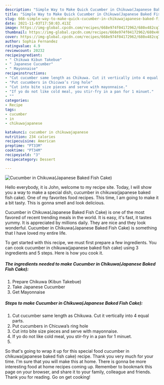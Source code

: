 ```yaml
---
description: "Simple Way to Make Quick Cucumber in Chikuwa(Japanese Baked Fish Cake)"
title: "Simple Way to Make Quick Cucumber in Chikuwa(Japanese Baked Fish Cake)"
slug: 666-simple-way-to-make-quick-cucumber-in-chikuwajapanese-baked-fish-cake
date: 2021-11-03T17:50:03.413Z
image: https://img-global.cpcdn.com/recipes/668e974f04172962/680x482cq70/cucumber-in-chikuwajapanese-baked-fish-cake-recipe-main-photo.jpg
thumbnail: https://img-global.cpcdn.com/recipes/668e974f04172962/680x482cq70/cucumber-in-chikuwajapanese-baked-fish-cake-recipe-main-photo.jpg
cover: https://img-global.cpcdn.com/recipes/668e974f04172962/680x482cq70/cucumber-in-chikuwajapanese-baked-fish-cake-recipe-main-photo.jpg
author: Sophia Fernandez
ratingvalue: 4.9
reviewcount: 20232
recipeingredient:
- " Chikuwa Kibun Takebue"
- " Japanese Cucumber"
- " Mayonnaise"
recipeinstructions:
- "Cut cucumber same length as Chikuwa. Cut it vertically into 4 equal parts."
- "Put cucumbers in Chicuwa’s ring hole"
- "Cut into bite size pieces and serve with mayonnaise."
- "If yo do not like cold meal, you stir-fry in a pan for 1 minuet."
- ""
categories:
- Recipe
tags:
- cucumber
- in
- chikuwajapanese

katakunci: cucumber in chikuwajapanese 
nutrition: 234 calories
recipecuisine: American
preptime: "PT33M"
cooktime: "PT34M"
recipeyield: "3"
recipecategory: Dessert

---
```



![Cucumber in Chikuwa(Japanese Baked Fish Cake)](https://img-global.cpcdn.com/recipes/668e974f04172962/680x482cq70/cucumber-in-chikuwajapanese-baked-fish-cake-recipe-main-photo.jpg)

Hello everybody, it is John, welcome to my recipe site. Today, I will show you a way to make a special dish, cucumber in chikuwa(japanese baked fish cake). One of my favorites food recipes. This time, I am going to make it a bit tasty. This is gonna smell and look delicious.

Cucumber in Chikuwa(Japanese Baked Fish Cake) is one of the most favored of recent trending meals in the world. It is easy, it's fast, it tastes yummy. It is appreciated by millions daily. They are nice and they look wonderful. Cucumber in Chikuwa(Japanese Baked Fish Cake) is something that I have loved my entire life.




To get started with this recipe, we must first prepare a few ingredients. You can cook cucumber in chikuwa(japanese baked fish cake) using 3 ingredients and 5 steps. Here is how you cook it.

<!--inarticleads1-->

##### The ingredients needed to make Cucumber in Chikuwa(Japanese Baked Fish Cake):

1. Prepare  Chikuwa (Kibun Takebue)
1. Take  Japanese Cucumber
1. Get  Mayonnaise




<!--inarticleads2-->

##### Steps to make Cucumber in Chikuwa(Japanese Baked Fish Cake):

1. Cut cucumber same length as Chikuwa. Cut it vertically into 4 equal parts.
1. Put cucumbers in Chicuwa’s ring hole
1. Cut into bite size pieces and serve with mayonnaise.
1. If yo do not like cold meal, you stir-fry in a pan for 1 minuet.
1. 




So that's going to wrap it up for this special food cucumber in chikuwa(japanese baked fish cake) recipe. Thank you very much for your time. I'm sure that you will make this at home. There is gonna be more interesting food at home recipes coming up. Remember to bookmark this page on your browser, and share it to your family, colleague and friends. Thank you for reading. Go on get cooking!
